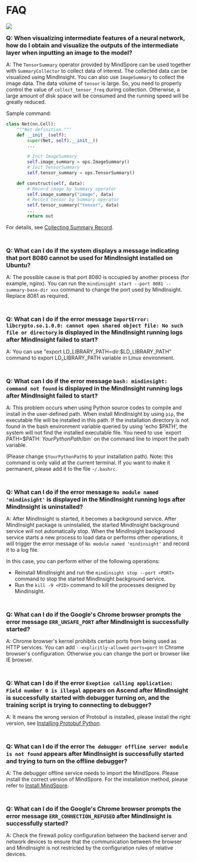 ﻿# FAQ

<a href="https://gitee.com/mindspore/docs/blob/r1.7/docs/mindinsight/docs/source_en/faq.md" target="_blank"><img src="https://mindspore-website.obs.cn-north-4.myhuaweicloud.com/website-images/r1.7/resource/_static/logo_source_en.png"></a>

<font size=3>**Q: When visualizing intermediate features of a neural network, how do I obtain and visualize the outputs of the intermediate layer when inputting an image to the model?**</font>

A: The `TensorSummary` operator provided by MindSpore can be used together with `SummaryCollector` to collect data of interest. The collected data can be visualized using MindInsight. You can also use `ImageSummary` to collect the image data. The data volume of `tensor` is large. So, you need to properly control the value of `collect_tensor_freq` during collection. Otherwise, a large amount of disk space will be consumed and the running speed will be greatly reduced.

Sample command:

```python
class Net(nn.Cell):
    """Net definition."""
    def __init__(self):
        super(Net, self).__init__()
        ...

        # Init ImageSummary
        self.image_summary = ops.ImageSummary()
        # Init TensorSummary
        self.tensor_summary = ops.TensorSummary()

    def construct(self, data):
        # Record image by Summary operator
        self.image_summary("image", data)
        # Record tensor by Summary operator
        self.tensor_summary("tensor", data)
        ...
        return out
```

For details, see [Collecting Summary Record](https://www.mindspore.cn/mindinsight/docs/en/r1.7/summary_record.html#method-two-custom-collection-of-network-data-with-summary-operators-and-summarycollector).

<br/>

<font size=3>**Q: What can I do if the system displays a message indicating that port 8080 cannot be used for MindInsight installed on Ubuntu?**</font>

A: The possible cause is that port 8080 is occupied by another process (for example, nginx). You can run the `mindinsight start --port 8081 --summary-base-dir xxx` command to change the port used by MindInsight. Replace 8081 as required.

<br/>

<font size=3>**Q: What can I do if the error message `ImportError: libcrypto.so.1.0.0: cannot open shared object file: No such file or directory` is displayed in the MindInsight running logs after MindInsight failed to start?**</font>

A: You can use "export LD_LIBRARY_PATH=dir:$LD_LIBRARY_PATH" command to export LD_LIBRARY_PATH variable in Linux environment.

<br/>

<font size=3>**Q: What can I do if the error message `bash: mindinsight: command not found` is displayed in the MindInsight running logs after MindInsight failed to start?**</font>

A: This problem occurs when using Python source codes to compile and install in the user-defined path. When install MindInsight by using `pip`, the executable file will be installed in this path. If the installation directory is not found in the bash environment variable queried by using 'echo $PATH', the system will not find the installed executable file. You need to use `export PATH=$PATH: $YourPythonPath$/bin` on the command line to import the path variable.

(Please change `$YourPythonPath$` to your installation path). Note: this command is only valid at the current terminal. If you want to make it permanent, please add it to the file `~/.bashrc`.

<br/>

<font size=3>**Q: What can I do if the error message `No module named 'mindinsight'` is displayed in the MindInsight running logs after MindInsight is uninstalled?**</font>

A: After MindInsight is started, it becomes a background service. After MindInsight package is uninstalled, the started MindInsight background service will not automatically stop. When the MindInsight background service starts a new process to load data or performs other operations, it will trigger the error message of `No module named 'mindinsight'` and record it to a log file.

In this case, you can perform either of the following operations:

- Reinstall MindInsight and run the `mindinsight stop --port <PORT>` command to stop the started MindInsight background service.
- Run the `kill -9 <PID>` command to kill the processes designed by MindInsight.

<br/>

<font size=3>**Q: What can I do if the Google's Chrome browser prompts the error message `ERR_UNSAFE_PORT` after MindInsight is successfully started?**</font>

A: Chrome browser's kernel prohibits certain ports from being used as HTTP services. You can add `--explicitly-allowed-ports=port` in Chrome browser's configuration. Otherwise you can change the port or browser like IE browser.

<br/>

<font size=3>**Q: What can I do if the error `Exeption calling application: Field number 0 is illegal` appears on Ascend after MindInsight is successfully started with debugger turning on, and the training script is trying to connecting to debugger?**</font>

A: It means the wrong version of Protobuf is installed, please install the right version, see [Installing Protobuf Python](https://support.huaweicloud.com/intl/en-us/instg-cli-cann/atlascli_03_0046.html).

<br/>

<font size=3>**Q: What can I do if the error `The debugger offline server module is not found` appears after MindInsight is successfully started and trying to turn on the offline debugger?**</font>

A: The debugger offline service needs to import the MindSpore. Please install the correct version of MindSpore. For the installation method, please refer to [Install MindSpore](https://www.mindspore.cn/install/en).

<br/>

<font size=3>**Q: What can I do if the Google's Chrome browser prompts the error message `ERR_CONNECTION_REFUSED` after MindInsight is successfully started?**</font>

A: Check the firewall policy configuration between the backend server and network devices to ensure that the communication between the browser and MindInsight is not restricted by the configuration rules of relative devices.
